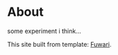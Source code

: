 # About

some experiment i think...







This site built from template: [Fuwari](https://github.com/saicaca/fuwari).



